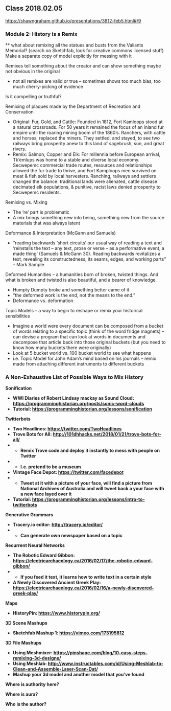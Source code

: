 ## Class 2018.02.05

https://shawngraham.github.io/presentations/3812-feb5.html#/9 

### Module 2: History is a Remix

** what about remixing all the statues and busts from the Valiants Memorial? (search on Sketchfab, look for creative commons licensed stuff)
Make a separate copy of model explicitly for messing with it


Remixes tell something about the creator and can show something maybe not obvious in the original
- not all remixes are valid or true – sometimes shows too much bias, too much cherry-picking of evidence 

Is it compelling or truthful?

Remixing of plaques made by the Department of Recreation and Conservation
- Original: Fur, Gold, and Cattle: Founded in 1812, Fort Kamloops stood at a natural crossroads. For 50 years it remained the focus of an inland fur empire until the roaring mining boom of the 1860’s. Ranchers, with cattle and horses, replaced the miners. They settled, and stayed, to see two railways bring prosperity anew to this land of sagebrush, sun, and great rivers.
- Remix: Salmon, Copper and Elk: For millennia before European arrival, Tk’emlups was home to a stable and diverse local economy. Secwepemc commercial trade routes, resources and relationships allowed the fur trade to thrive, and Fort Kamploops men survived on meat & fish sold by local harvesters. Ranching, railways and settlers changed the balance: traditional lands were alienated, cattle disease decimated elk populations, & punitive, racist laws denied prosperity to Secwepemc residents. 

Remixing vs. Mixing
- The ‘re’ part is problematic
- A mix brings something new into being, something new from the source materials that was always latent

Deformance  & Interpretation (McGann and Samuels)
- “reading backwards ‘short circuits’ our usual way of reading a text and ‘reinstalls the text – any text, prose or verse – as a performative event, a made thing’ (Samuels & McGann 30). Reading backwards revitalizes a text, revealing its constructedness, its seams, edges, and working parts” – Mark Sample

Deformed Humanities – a humanities born of broken, twisted things. And what is broken and twisted is also beautiful, and a bearer of knowledge. 
- Humpty Dumpty broke and something better came of it 
- “the deformed work is the end, not the means to the end.”
- Deformance vs. deformation 

Topic Models – a way to begin to reshape or remix your historical sensibilities
- Imagine a world were every document can be composed from a bucket of words relating to a specific topic (think of the word fridge magnets) – can devise a program that can look at words in documents and decompose that article back into those original buckets (but you need to know how many buckets there were originally)
- Look at 5 bucket world vs. 100 bucket world to see what happens
- i.e. Topic Model for John Adam’s mind based on his journals – remix made from attaching different instruments to different buckets

### A Non-Exhaustive List of Possible Ways to Mix History
<b> Sonification <b/>
- WWI Diaries of Robert Lindsay mackay as Sound Cloud: https://programminghistorian.org/posts/sonic-word-clouds
- Tutorial: https://programminghistorian.org/lessons/sonification

Twitterbots
- Two Headlines: https://twitter.com/TwoHeadlines 
- Trove Bots for All: http://101dhhacks.net/2018/01/21/trove-bots-for-all/ 
- - Remix Trove code and deploy it instantly to mess with people on Twitter 
- - I.e. pretend to be a museum 
- Vintage Face Depot: https://twitter.com/facedepot 
- - Tweet at it with a picture of your face, will find a picture from National Archives of Australia and will tweet back a your face with a new face layed over it
- Tutorial: https://programminghistorian.org/lessons/intro-to-twitterbots 

Generative Grammars
- Tracery.io editor: http://tracery.io/editor/ 
- - Can generate own newspaper based on a topic

Recurrent Neural Networks
- The Robotic Edward Gibbon: https://electricarchaeology.ca/2016/02/17/the-robotic-edward-gibbon/ 
- - If you feed it text, it learns how to write text in a certain style 
- A Newly Discovered Ancient Greek Play: https://electricarchaeology.ca/2016/02/16/a-newly-discovered-greek-play/ 

Maps 
- HistoryPin: https://www.historypin.org/ 

3D Scene Mashups
- Sketchfab Mashup 1: https://vimeo.com/173195812 

3D File Mashups
- Using Meshmixer: https://pinshape.com/blog/10-easy-steps-remixing-3d-designs/ 
- Using Meshlab: http://www.instructables.com/id/Using-Meshlab-to-Clean-and-Assemble-Laser-Scan-Dat/ 
- Mashup your 3d model and another model that you’ve found



Where is authority here?

Where is aura?

Who is the author?
